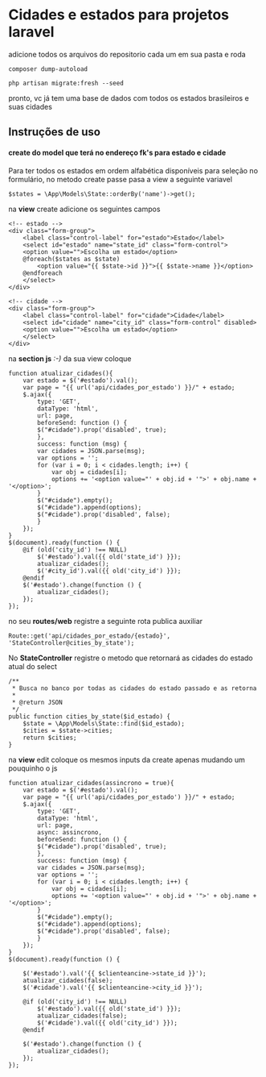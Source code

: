 # Cidades e estados para projetos laravel

adicione todos os arquivos do repositorio cada um em sua pasta e roda

	composer dump-autoload
	
	php artisan migrate:fresh --seed
	
pronto, vc já tem uma base de dados com todos os estados brasileiros e suas cidades

## Instruções de uso

#### create do model que terá no endereço fk's para estado e cidade

Para ter todos os estados em ordem alfabética disponíveis para seleção no formulário, no metodo create passe pasa a view a seguinte variavel

	$states = \App\Models\State::orderBy('name')->get();
	
na **view** create adicione os seguintes campos

	<!-- estado -->
	<div class="form-group">
	    <label class="control-label" for="estado">Estado</label>
	    <select id="estado" name="state_id" class="form-control">
		<option value="">Escolha um estado</option>
		@foreach($states as $state)
			<option value="{{ $state->id }}">{{ $state->name }}</option>
		@endforeach
	    </select>
	</div>

	<!-- cidade -->
	<div class="form-group">
	    <label class="control-label" for="cidade">Cidade</label>
	    <select id="cidade" name="city_id" class="form-control" disabled>
		<option value="">Escolha um estado</option>
	    </select>
	</div>
        
na **section js** *:-)* da sua view coloque

	function atualizar_cidades(){
		var estado = $('#estado').val();
		var page = "{{ url('api/cidades_por_estado') }}/" + estado;
		$.ajax({
		    type: 'GET',
		    dataType: 'html',
		    url: page,
		    beforeSend: function () {
			$("#cidade").prop('disabled', true);
		    },
		    success: function (msg) {
			var cidades = JSON.parse(msg);
			var options = '';
			for (var i = 0; i < cidades.length; i++) {
			    var obj = cidades[i];
			    options += '<option value="' + obj.id + '">' + obj.name + '</option>';
			}
			$("#cidade").empty();
			$("#cidade").append(options);
			$("#cidade").prop('disabled', false);
		    }
		});
	}
	$(document).ready(function () {
		@if (old('city_id') !== NULL)
		    $('#estado').val({{ old('state_id') }});
		    atualizar_cidades();
		    $('#city_id').val({{ old('city_id') }});
		@endif
		$('#estado').change(function () {
		    atualizar_cidades();
		});
	});
	
no seu **routes/web** registre a seguinte rota publica auxiliar

	Route::get('api/cidades_por_estado/{estado}', 'StateController@cities_by_state');
	
No **StateController** registre o metodo que retornará as cidades do estado atual do select

	/**
     * Busca no banco por todas as cidades do estado passado e as retorna
     * 
     * @return JSON
     */
    public function cities_by_state($id_estado) {
        $state = \App\Models\State::find($id_estado);
        $cities = $state->cities;
        return $cities;
    }
 
 na **view** edit coloque os mesmos inputs da create apenas mudando um pouquinho o js
 
	function atualizar_cidades(assincrono = true){
		var estado = $('#estado').val();
		var page = "{{ url('api/cidades_por_estado') }}/" + estado;
		$.ajax({
		    type: 'GET',
		    dataType: 'html',
		    url: page,
            async: assincrono,
		    beforeSend: function () {
			$("#cidade").prop('disabled', true);
		    },
		    success: function (msg) {
			var cidades = JSON.parse(msg);
			var options = '';
			for (var i = 0; i < cidades.length; i++) {
			    var obj = cidades[i];
			    options += '<option value="' + obj.id + '">' + obj.name + '</option>';
			}
			$("#cidade").empty();
			$("#cidade").append(options);
			$("#cidade").prop('disabled', false);
		    }
		});
	}
	$(document).ready(function () {

		$('#estado').val('{{ $clienteancine->state_id }}');
		atualizar_cidades(false);
		$('#cidade').val('{{ $clienteancine->city_id }}');
		
		@if (old('city_id') !== NULL)
		    $('#estado').val({{ old('state_id') }});
		    atualizar_cidades(false);
		    $('#cidade').val({{ old('city_id') }});
		@endif

		$('#estado').change(function () {
		    atualizar_cidades();
		});
	});
